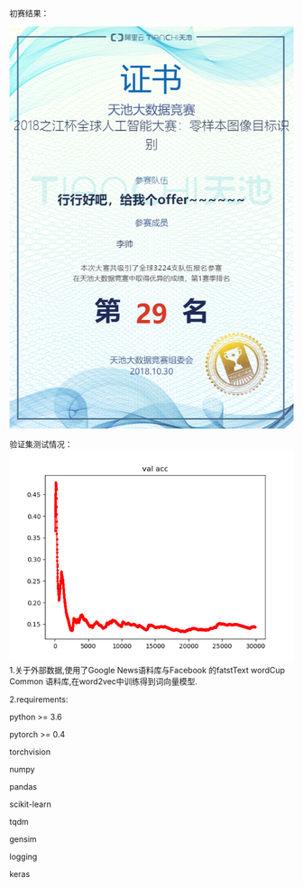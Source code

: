 初赛结果：

![成绩](天池.png)

验证集测试情况：
![acc](acc.png)
1.关于外部数据,使用了Google News语料库与Facebook 的fatstText wordCup Common
语料库,在word2vec中训练得到词向量模型.

2.requirements:

python >= 3.6

pytorch >= 0.4

torchvision

numpy

pandas

scikit-learn

tqdm

gensim

logging

keras

